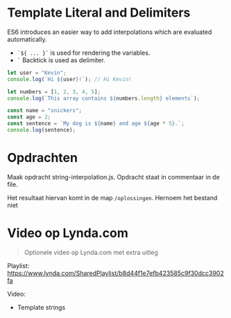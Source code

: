 # Template Literal and Delimiters

ES6 introduces an easier way to add interpolations which are evaluated automatically.

- <code>\`${ ... }\`</code> is used for rendering the variables.
- <code>\`</code> Backtick is used as delimiter.

```javascript
let user = "Kevin";
console.log(`Hi ${user}!`); // Hi Kevin!

let numbers = [1, 2, 3, 4, 5];
console.log(`This array contains ${numbers.length} elements`);

const name = "snickers";
const age = 2;
const sentence = `My dog is ${name} and age ${age * 5}.`;
console.log(sentence);
```

# Opdrachten

Maak opdracht string-interpolation.js. Opdracht staat in commentaar in de file.

Het resultaat hiervan komt in de map `/oplossingen`. Hernoem het bestand niet

# Video op Lynda.com

> Optionele video op Lynda.com met extra uitleg

Playlist: https://www.lynda.com/SharedPlaylist/b8d44f1e7efb423585c9f30dcc3902fa

Video:

- Template strings
